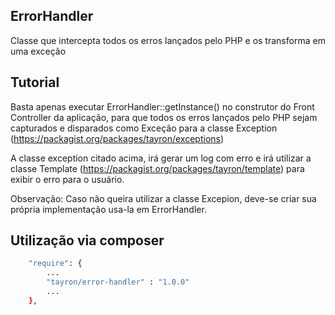 ## ErrorHandler

Classe que intercepta todos os erros lançados pelo PHP e os transforma em uma exceção


## Tutorial
Basta apenas executar ErrorHandler::getInstance() no construtor do Front Controller da aplicação, 
para que todos os erros lançados pelo PHP sejam capturados e disparados como Exceção para a classe Exception (https://packagist.org/packages/tayron/exceptions)


A classe exception citado acima, irá gerar um log com erro e irá utilizar a classe Template (https://packagist.org/packages/tayron/template) 
para exibir o erro para o usuário.

Observação: Caso não queira utilizar a classe Excepion, deve-se criar sua própria implementação usa-la em ErrorHandler.


## Utilização via composer

```sh
    "require": {
        ...
        "tayron/error-handler" : "1.0.0"
        ... 
    },    
```
